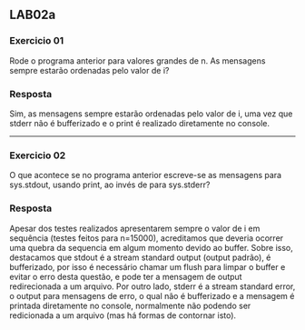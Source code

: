 ## LAB02a

### Exercicio 01 
Rode o programa anterior para valores grandes de n. As mensagens sempre estarão ordenadas pelo valor de i?

### Resposta
Sim, as mensagens sempre estarão ordenadas pelo valor de i, uma vez que stderr não é bufferizado e o print é realizado diretamente no console.

-----------------------------------------------------------------------------------------------

### Exercicio 02
O que acontece se no programa anterior escreve-se as mensagens para sys.stdout, usando print, ao invés de para sys.stderr?

### Resposta
Apesar dos testes realizados apresentarem sempre o valor de i em sequência (testes feitos para n=15000), acreditamos que deveria ocorrer uma quebra da sequencia em algum momento devido ao buffer. Sobre isso, destacamos que stdout é a stream standard output (output padrão), é bufferizado, por isso é necessário chamar um flush para limpar o buffer e evitar o erro desta questão, e pode ter a mensagem de output redirecionada a um arquivo. Por outro lado, stderr é a stream standard error, o output para mensagens de erro, o qual não é bufferizado e a mensagem é printada diretamente no console, normalmente não podendo ser redicionada a um arquivo (mas há formas de contornar isto).
